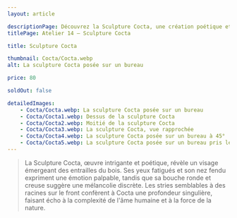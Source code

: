 ```yaml
---
layout: article

descriptionPage: Découvrez la Sculpture Cocta, une création poétique et captivante, représentant un visage surgissant du bois. Ses expressions évoquent des émotions profondes et une mélancolie subtile. Les stries rappelant des racines ajoutent une dimension unique, reflétant la complexité de l'âme humaine et la puissance de la nature.
titlePage: Atelier 14 — Sculpture Cocta

title: Sculpture Cocta

thumbnail: Cocta/Cocta.webp
alt: La sculpture Cocta posée sur un bureau

price: 80

soldOut: false

detailedImages:
    - Cocta/Cocta.webp: La sculpture Cocta posée sur un bureau
    - Cocta/Cocta1.webp: Dessus de la sculpture Cocta
    - Cocta/Cocta2.webp: Moitié de la sculpture Cocta
    - Cocta/Cocta3.webp: La sculpture Cocta, vue rapprochée
    - Cocta/Cocta4.webp: La sculpture Cocta posée sur un bureau à 45°
    - Cocta/Cocta5.webp: La sculpture Cocta posée sur un bureau pris légèrement de coté
---
```

> La Sculpture Cocta, œuvre intrigante et poétique, révèle un visage émergeant des entrailles du bois. Ses yeux fatigués et son nez fendu expriment une émotion palpable, tandis que sa bouche ronde et creuse suggère une mélancolie discrète. Les stries semblables à des racines sur le front confèrent à Cocta une profondeur singulière, faisant écho à la complexité de l'âme humaine et à la force de la nature.
